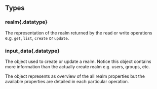 ## Types

### realm{.datatype}
The representation of the realm returned by the read or write operations e.g. `get`, `list`, `create` or `update`.

<DataTreeView :data="realm" :maxDepth="10" />

### input_data{.datatype}
The object used to create or update a realm. Notice this object contains more information than the actually create realm e.g. users, groups, etc.

The object represents as overview of the all realm properties but the available properties are detailed in each particular operation.

<DataTreeView :data="inputCreateData" :maxDepth="10" />

<script>
const realmUri = {
    "uri": {
        "type": "string",
        "required": true,
        "mutable": false,
        "description": "The realm identifier"
    }
};
const realmPrivate = {
    "private_keys" :  {
        "type": "array",
        "required": false,
        "mutable": true,
        "description": "A list of private keys used for signing.",
        "items": {
            "type": "private_key"
        }
    },
    "encryption_keys" :  {
        "type": "array",
        "required": false,
        "mutable": true,
        "description": "A list of private keys used for encryption.",
        "items": {
            "type": "private_key"
        }
    }
};

const realmPublic = {
    "description": {
        "type": "string",
        "required": true,
        "mutable": true,
        "description": "A textual description of the realm.",
        "default": ""
    },
    "is_prototype": {
        "type": "boolean",
        "required": true,
        "mutable": true,
        "description": "If true this realm is a realm used as a prototype. Prototype realms cannot be used by themselves. Once a realm has been designated as a prototype it cannot be changed.",
        "default": "`false`"
    },
    "prototype_uri": {
        "type": "uri",
        "required": false,
        "mutable": false,
        "description": "If present, this it the URI of the the realm prototype this realm inherits some of its behaviour and features from. This is an **irreflexive** property i.e. a realm cannot have itself as prototype."
    },
    "is_sso_realm": {
        "type": "boolean",
        "required": true,
        "mutable": true,
        "description": "If true this realm is an SSO Realm. Once a realm has been designated as an SSO realm it cannot be changed.",
        "default": "`false`"
    },
    "sso_realm_uri": {
        "type": "uri",
        "required": false,
        "mutable": false,
        "description": "If present, this it the URI of the SSO Realm this realm is connected to. Once a realm has been associated with an SSO realm it cannot be changed.",
        "default": "The realm's prototype value if the realm inherits from a prototype (see prototype_uri), otherwise undefined."
    },
    "allow_connections": {
        "type": "boolean",
        "required": true,
        "mutable": true,
        "description": "If true this realm is allowing connections from clients. It is normally set to false when the realm is an SSO Realm. Prototype realms never allow connections.",
        "default": "undefined"
    },
    "authmethods": {
        "type": "array",
        "required": true,
        "mutable": true,
        "description": "The list of the authentication methods allowed by this realm. Allowed values: 'anonymous', 'trust', 'password', 'ticket', 'oauth2', 'wampcra', 'cryptosign'",
        "default": "`[]`",
        "items" : {
            "type": "string"
        }
    },
    "security_enabled" : {
        "type": "boolean",
        "required": false,
        "mutable": true,
        "description": "Whether security is enabled or not.",
        "default": "undefined"
    },
    "users" :  {
        "type": "array",
        "required": false,
        "mutable": true,
        "description": "A list of user objects.",
        "items": {
            "type": "User"
        }
    },
    "groups" :  {
        "type": "array",
        "required": false,
        "mutable": true,
        "description": "A list of group objects.",
        "items": {
            "type": "object",
            "properties": {
                "name": {
                    "type": "string",
                    "required": true,
                    "mutable": false,
                    "description": "The group identifier."
                },
                "groups" :  {
                    "type": "array",
                    "required": false,
                    "mutable": true,
                    "description": "A list of group names.",
                    "items": {
                        "type": "string"
                    }
                },
                "meta": {
                    "type": "map",
                    "required": true,
                    "mutable": true,
                    "description": "Group metadata.",
                    "default": "`{}`"
                }
            }
        }
    },
    "sources" :  {
        "type": "array",
        "required": false,
        "mutable": true,
        "description": "A list of source objects.",
        "items": {
            "type": "source"
        }
    },
    "grants" :  {
        "type": "array",
        "required": false,
        "mutable": true,
        "description": "A list of grant objects.",
        "items": {
            "type": "object",
            "properties": {
                "permissions": {
                    "type": "array",
                    "required": true,
                    "mutable": true,
                    "description": "A list of permissions. Allowed values: 'wamp.register','wamp.unregister','wamp.subscribe','wamp.unsubscribe','wamp.call','wamp.cancel','wamp.publish'",
                    "items": {
                        "type": "string"
                    }
                },
                "roles": {
                    "type": "array",
                    "required": true,
                    "mutable": true,
                    "description": "A list of group names.",
                    "items": {
                        "type": "string"
                    }
                },
                "uri": {
                    "type": "string",
                    "required": true,
                    "mutable": true,
                    "description": ""
                },
                "match": {
                    "type": "string",
                    "required": true,
                    "mutable": true,
                    "description": "Allowed values: 'exact', 'prefix', 'wildcard'"
                },
                "resources": {
                    "type": "array",
                    "items": {
                        "type": "object",
                        "properties": {
                            "uri": {
                                "type": "string",
                                "required": true,
                                "mutable": true,
                                "description": ""
                            },
                            "match": {
                                "type": "string",
                                "required": true,
                                "mutable": true,
                                "description": "Allowed values: 'exact', 'prefix', 'wildcard'"
                            }
                        }
                    }
                },
                "meta": {
                    "type": "map",
                    "required": false,
                    "mutable": true,
                    "description": "Grant metadata."
                }
            }
        }
    }
};

const inputCreateData = {...realmUri, ...realmPublic, ...realmPrivate};
const inputUpdateData = {...realmPublic, ...realmPrivate};

const realm = {...realmUri, ...realmPublic,
    "security_status" :  {
        "type": "string",
        "required": false,
        "mutable": true,
        "description": "The string 'enabled' if enabled is true. Otherwise the string is 'disabled'."
    }
};

export default {
    data() {
        return {
            inputCreateData: JSON.stringify(inputCreateData),
            realm: JSON.stringify(realm),
            createArgs: JSON.stringify({
                0: {
                    "type": "object",
                    "description": "The realm configuration data",
                    "mutable": true,
                    "properties" : inputCreateData
                }
            }),
            createResult: JSON.stringify({
                0: {
                    "type": "object",
                    "description": "The created realm.",
                    "mutable": true,
                    "properties" : realm
                }
            }),
            inputUpdateData: JSON.stringify(inputUpdateData),
            updateArgs: JSON.stringify({
                0: {
                    "type": "uri",
                    "required": true,
                    "description" : "The URI of the realm you want to update."
                },
                1: {
                    "type": "object",
                    "description": "The realm configuration data",
                    "mutable": true,
                    "properties" : inputUpdateData
                }
            }),
            updateResult: JSON.stringify({
                0: {
                    "type": "object",
                    "description": "The updated realm.",
                    "mutable": true,
                    "properties" : realm
                }
            }),
            listResult: JSON.stringify({
                0: {
                    "type": "array",
                    "description": "The realms you want to retrieve.",
                    "items" : {
                        "type": "object",
                        "description": "The realm.",
                        "properties": realm
                    }
                }
            })
        }
    }
};
</script>